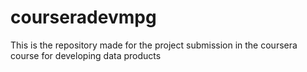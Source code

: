 # courseradevmpg
This is the repository made for the project submission in the coursera course for developing data products
